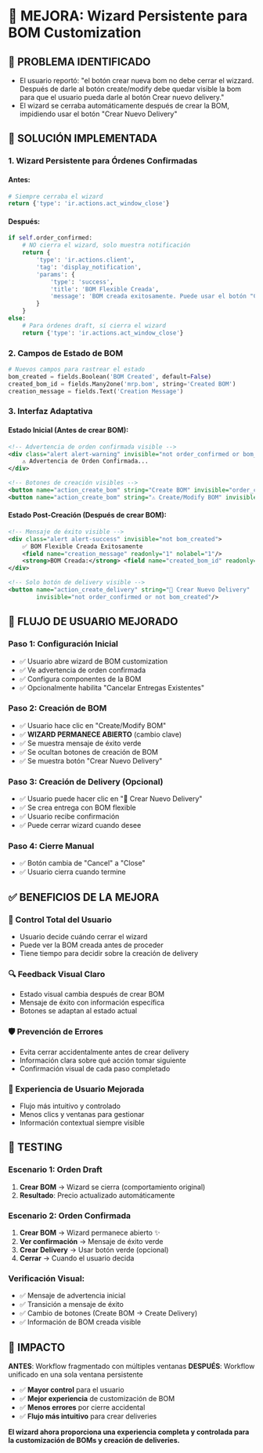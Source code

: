 # 🔄 MEJORA: Wizard Persistente para BOM Customization

## 🎯 PROBLEMA IDENTIFICADO
- El usuario reportó: "el botón crear nueva bom no debe cerrar el wizzard. Después de darle al botón create/modify debe quedar visible la bom para que el usuario pueda darle al botón Crear nuevo delivery."
- El wizard se cerraba automáticamente después de crear la BOM, impidiendo usar el botón "Crear Nuevo Delivery"

## 🔧 SOLUCIÓN IMPLEMENTADA

### **1. Wizard Persistente para Órdenes Confirmadas**

#### **Antes:**
```python
# Siempre cerraba el wizard
return {'type': 'ir.actions.act_window_close'}
```

#### **Después:**
```python
if self.order_confirmed:
    # NO cierra el wizard, solo muestra notificación
    return {
        'type': 'ir.actions.client',
        'tag': 'display_notification',
        'params': {
            'type': 'success',
            'title': 'BOM Flexible Creada',
            'message': 'BOM creada exitosamente. Puede usar el botón "Crear Nuevo Delivery" ahora.',
        }
    }
else:
    # Para órdenes draft, sí cierra el wizard
    return {'type': 'ir.actions.act_window_close'}
```

### **2. Campos de Estado de BOM**

```python
# Nuevos campos para rastrear el estado
bom_created = fields.Boolean('BOM Created', default=False)
created_bom_id = fields.Many2one('mrp.bom', string='Created BOM')
creation_message = fields.Text('Creation Message')
```

### **3. Interfaz Adaptativa**

#### **Estado Inicial (Antes de crear BOM):**
```xml
<!-- Advertencia de orden confirmada visible -->
<div class="alert alert-warning" invisible="not order_confirmed or bom_created">
    ⚠️ Advertencia de Orden Confirmada...
</div>

<!-- Botones de creación visibles -->
<button name="action_create_bom" string="Create BOM" invisible="order_confirmed or bom_created"/>
<button name="action_create_bom" string="⚠️ Create/Modify BOM" invisible="not order_confirmed or bom_created"/>
```

#### **Estado Post-Creación (Después de crear BOM):**
```xml
<!-- Mensaje de éxito visible -->
<div class="alert alert-success" invisible="not bom_created">
    ✅ BOM Flexible Creada Exitosamente
    <field name="creation_message" readonly="1" nolabel="1"/>
    <strong>BOM Creada:</strong> <field name="created_bom_id" readonly="1" nolabel="1"/>
</div>

<!-- Solo botón de delivery visible -->
<button name="action_create_delivery" string="🚚 Crear Nuevo Delivery" 
        invisible="not order_confirmed or not bom_created"/>
```

## 🎨 FLUJO DE USUARIO MEJORADO

### **Paso 1: Configuración Inicial**
- ✅ Usuario abre wizard de BOM customization
- ✅ Ve advertencia de orden confirmada
- ✅ Configura componentes de la BOM
- ✅ Opcionalmente habilita "Cancelar Entregas Existentes"

### **Paso 2: Creación de BOM**
- ✅ Usuario hace clic en "Create/Modify BOM"
- ✅ **WIZARD PERMANECE ABIERTO** (cambio clave)
- ✅ Se muestra mensaje de éxito verde
- ✅ Se ocultan botones de creación de BOM
- ✅ Se muestra botón "Crear Nuevo Delivery"

### **Paso 3: Creación de Delivery (Opcional)**
- ✅ Usuario puede hacer clic en "🚚 Crear Nuevo Delivery"
- ✅ Se crea entrega con BOM flexible
- ✅ Usuario recibe confirmación
- ✅ Puede cerrar wizard cuando desee

### **Paso 4: Cierre Manual**
- ✅ Botón cambia de "Cancel" a "Close"
- ✅ Usuario cierra cuando termine

## ✅ BENEFICIOS DE LA MEJORA

### **🎯 Control Total del Usuario**
- Usuario decide cuándo cerrar el wizard
- Puede ver la BOM creada antes de proceder
- Tiene tiempo para decidir sobre la creación de delivery

### **🔍 Feedback Visual Claro**
- Estado visual cambia después de crear BOM
- Mensaje de éxito con información específica
- Botones se adaptan al estado actual

### **🛡️ Prevención de Errores**
- Evita cerrar accidentalmente antes de crear delivery
- Información clara sobre qué acción tomar siguiente
- Confirmación visual de cada paso completado

### **📱 Experiencia de Usuario Mejorada**
- Flujo más intuitivo y controlado
- Menos clics y ventanas para gestionar
- Información contextual siempre visible

## 🧪 TESTING

### **Escenario 1: Orden Draft**
1. **Crear BOM** → Wizard se cierra (comportamiento original)
2. **Resultado**: Precio actualizado automáticamente

### **Escenario 2: Orden Confirmada**
1. **Crear BOM** → Wizard permanece abierto ✨
2. **Ver confirmación** → Mensaje de éxito verde
3. **Crear Delivery** → Usar botón verde (opcional)
4. **Cerrar** → Cuando el usuario decida

### **Verificación Visual:**
- ✅ Mensaje de advertencia inicial
- ✅ Transición a mensaje de éxito
- ✅ Cambio de botones (Create BOM → Create Delivery)
- ✅ Información de BOM creada visible

## 🚀 IMPACTO

**ANTES**: Workflow fragmentado con múltiples ventanas
**DESPUÉS**: Workflow unificado en una sola ventana persistente

- ✅ **Mayor control** para el usuario
- ✅ **Mejor experiencia** de customización de BOM
- ✅ **Menos errores** por cierre accidental
- ✅ **Flujo más intuitivo** para crear deliveries

**El wizard ahora proporciona una experiencia completa y controlada para la customización de BOMs y creación de deliveries.**
